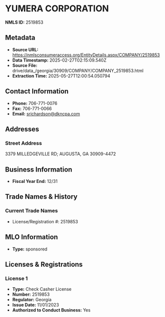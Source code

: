 # YUMERA CORPORATION

**NMLS ID:** 2519853

## Metadata
- **Source URL:** https://nmlsconsumeraccess.org/EntityDetails.aspx/COMPANY/2519853
- **Data Timestamp:** 2025-02-27T02:15:09.540Z
- **Source File:** drive/data_/georgia/30909/COMPANY/COMPANY_2519853.html
- **Extraction Time:** 2025-05-27T12:00:54.050794

## Contact Information
- **Phone:** 706-771-0076
- **Fax:** 706-771-0066
- **Email:** srichardson@dkncpa.com

## Addresses
### Street Address
3379 MILLEDGEVILLE RD; AUGUSTA, GA 30909-4472

## Business Information
- **Fiscal Year End:** 12/31

## Trade Names & History
### Current Trade Names
- License/Registration #: 2519853

## MLO Information
- **Type:** sponsored

## Licenses & Registrations

### License 1
- **Type:** Check Casher License
- **Number:** 2519853
- **Regulator:** Georgia
- **Issue Date:** 11/01/2023
- **Authorized to Conduct Business:** Yes
